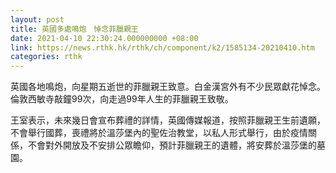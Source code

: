 ```yaml
---
layout: post
title: 英國多處鳴炮　悼念菲臘親王
date: 2021-04-10 22:30:24.000000000 +08:00
link: https://news.rthk.hk/rthk/ch/component/k2/1585134-20210410.htm
categories: rthk
---
```


英國各地鳴炮，向星期五逝世的菲臘親王致意。白金漢宮外有不少民眾獻花悼念。倫敦西敏寺敲鐘99次，向走過99年人生的菲臘親王致敬。

王室表示，未來幾日會宣布葬禮的詳情，英國傳媒報道，按照菲臘親王生前遺願，不會舉行國葬，喪禮將於溫莎堡內的聖佐治教堂，以私人形式舉行，由於疫情關係，不會對外開放及不安排公眾瞻仰，預計菲臘親王的遺體，將安葬於溫莎堡的墓園。
